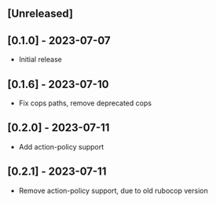 ## [Unreleased]

## [0.1.0] - 2023-07-07

- Initial release

## [0.1.6] - 2023-07-10

- Fix cops paths, remove deprecated cops

## [0.2.0] - 2023-07-11

- Add action-policy support

## [0.2.1] - 2023-07-11

- Remove action-policy support, due to old rubocop version
